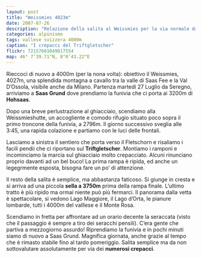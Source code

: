 ```yaml
---
layout: post
title: "Weissmies 4023m"
date: 2007-07-26
description: "Relazione della salita al Weissmies per la via normale dalla Weissmieshutte"
categories: alpinismo
tags: vallese svizzera 4000m
caption: "I crepacci del Triftgletscher"
flickr: 72157601049817554
map: 46° 7’39.71"N, 8°0’43.22"E
---
```

Rieccoci di nuovo a 4000m (per la nona volta): obiettivo il Weissmies, 4027m, una splendida montagna a cavallo tra la valle di Saas Fee e la Val D’Ossola, visibile anche da Milano. Partenza martedi 27 Luglio da Seregno, arriviamo a **Saas Grund** dove prendiamo la funivia che ci porta ai 3200m di **Hohsaas**.

Dopo una breve perlustrazione al ghiacciaio, scendiamo alla Weissmieshutte, un accogliente e comodo rifugio situato poco sopra il primo troncone della funivia, a 2796m. Il giorno successivo sveglia alle 3:45, una rapida colazione e partiamo con le luci delle frontali.

Lasciamo a sinistra il sentiero che porta verso il Fletschorn e risaliamo i facili pendii che ci riportano sul **Triftgletscher**. Montiamo i ramponi e incominciamo la marcia sul ghiacciaio molto crepacciato. Alcuni rinunciano proprio davanti ad un bel buco! La prima rampa è ripida, ed anche un legegrmente esposta, bisogna fare un po’ di attenzione.

Il resto della salita è semplice, ma abbastanza faticoso. Si giunge in cresta e si arriva ad una piccola **sella a 3750m** prima della rampa finale. L’ultimo tratto è più ripido ma ormai niente può più fermarci. Il panorama dalla vetta è spettacolare, si vedono Lago Maggiore, il Lago d’Orta, le pianure lombarde, tutti i 4000m del valllese e il Monte Rosa.

Scendiamo in fretta per affrontare ad un orario decente la seraccata (visto che il passaggio è sempre a tiro dei seracchi pensili). C’era gente che partiva a mezzogiorno assurdo! Riprendiamo la funivia e in pochi minuti siamo di nuovo a Saas Grund. Magnifica giornata, anche grazie al tempo che è rimasto stabile fino al tardo pomeriggio. Salita semplice ma da non sottovalutare assolutamente per via dei **numerosi crepacci**.